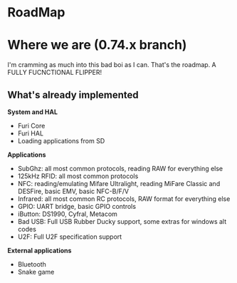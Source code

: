 # RoadMap

# Where we are (0.74.x branch)

I'm cramming as much into this bad boi as I can. That's the roadmap. A FULLY FUCNCTIONAL FLIPPER!

## What's already implemented

**System and HAL**

- Furi Core
- Furi HAL
- Loading applications from SD

**Applications**

- SubGhz: all most common protocols, reading RAW for everything else
- 125kHz RFID: all most common protocols
- NFC: reading/emulating Mifare Ultralight, reading MiFare Classic and DESFire, basic EMV, basic NFC-B/F/V
- Infrared: all most common RC protocols, RAW format for everything else
- GPIO: UART bridge, basic GPIO controls
- iButton: DS1990, Cyfral, Metacom
- Bad USB: Full USB Rubber Ducky support, some extras for windows alt codes
- U2F: Full U2F specification support

**External applications**

- Bluetooth
- Snake game

